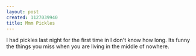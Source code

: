 ```yaml
--- 
layout: post
created: 1127039940
title: Mmm Pickles
---
```

I had pickles last night for the first time in I don't know how long.  Its funny the things you miss when you are living in the middle of nowhere.
